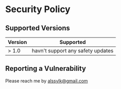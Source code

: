 <!--
 * @Author: liziwei01
 * @Date: 2022-07-11 17:42:45
 * @LastEditors: liziwei01
 * @LastEditTime: 2022-07-11 17:42:47
 * @Description: file content
-->
# Security Policy

## Supported Versions

| Version | Supported          |
| ------- | ------------------ |
| > 1.0   | havn't support any safety updates     |

## Reporting a Vulnerability

Please reach me by alssylk@gmail.com
